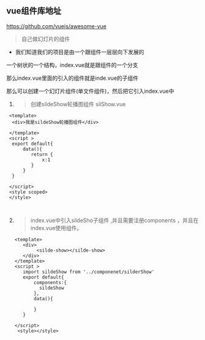 ## vue组件库地址
https://github.com/vuejs/awesome-vue

> 自己做幻灯片的组件

* 我们知道我们的项目是由一个跟组件一层层向下发展的

 一个树状的一个结构，index.vue就是跟组件的一个分支
 
 那么index.vue里面的引入的组件就是inde.vue的子组件
 
 那么可以创建一个幻灯片组件(单文件组件)，然后把它引入index.vue中
 
 
 
 1. > 创建sildeShow轮播图组件 silShow.vue
 
 ```vue
  <template>
   <div>我是sildeShow轮播图组件</div>
   
  </template>
  <script >
   export default{
       data(){
          return {
              x:1 
          }   
       }
   }

  </script>
  <style scoped>
  </style>



```
 
 
2. > index.vue中引入sildeSho子组件 ,并且需要注册components
，并且在index.vue使用组件。

```vue
   <template>
      <div>
           <silde-show></silde-show>
      </div>
   </template>
   <script >
      import sildeShow from '../componenet/silderShow'
      export default{
          components:{
            sildeShow  
          },
          data(){
              
          }
      }
   
   </script>
    <style></style>


```
 
 
 







